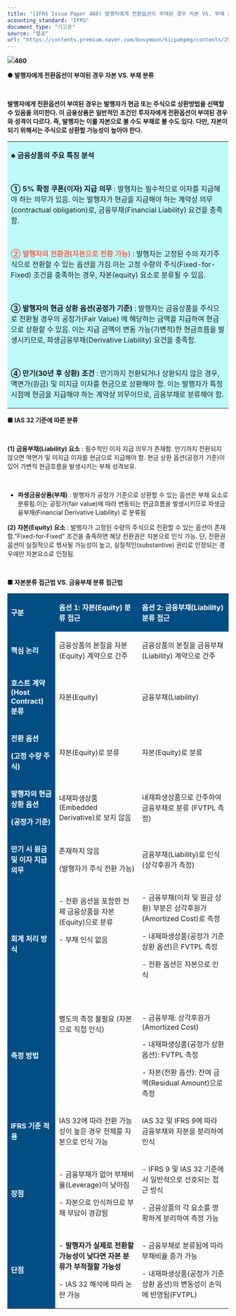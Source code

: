 ```yaml
---
title: "[IFRS Issue Paper 460] 발행자에게 전환옵션이 부여된 경우 자본 VS. 부채 분류(PwC)"
acounting_standard: "IFRS"
document_type: "기고문"
source: "엘곰"
url: "https://contents.premium.naver.com/busymoon/kicpakpmg/contents/250311151312376gv"
---
```

![](https://n2.news.naver.com/l.gif?type=content)**460**

**● 발행자에게 전환옵션이 부여된 경우 자본 VS. 부채 분류**

**​**

**발행자에게 전환옵션이 부여된 경우는 발행자가 현금 또는 주식으로 상환방법을 선택할 수 있음을 의미한다. 이 금융상품은 일반적인 조건인 투자자에게 전환옵션이 부여된 경우와 성격이 다르다. 즉, 발행자는 이를 자본으로 볼 수도 부채로 볼 수도 있다. 다만, 자본이 되기 위해서는 주식으로 상환할 가능성이 높아야 한다.**

<table style=""><tbody><tr><td colspan="3" rowspan="1" style="width: 100.0%; height: 129.0px;  background-color: #bdfbfa;"><div><p style=""><span style=""><b>♣ 금융상품의 주요 특징 분석</b></span></p></div><div><p style=""><span style="">​</span></p></div><div><p style=""><span style=""><b>① 5% 확정 쿠폰(이자) 지급 의무</b></span><span style=""> : 발행자는 필수적으로 이자를 지급해야 하는 의무가 있음. 이는 발행자가 현금을 지급해야 하는 계약상 의무(contractual obligation)로, 금융부채(Financial Liability) 요건을 충족함.</span></p></div><div><p style=""><span style="">​</span></p></div><div><p style=""><span style="color:#ff5f45;"><b>② 발행자의 전환권(자본으로 전환 가능)</b></span><span style=""> : 발행자는 고정된 수의 자기주식으로 전환할 수 있는 옵션을 가짐.이는 고정 수량의 주식(Fixed-for-Fixed) 조건을 충족하는 경우, 자본(equity) 요소로 분류될 수 있음.</span></p></div><div><p style=""><span style="">​</span></p></div><div><p style=""><span style=""><b>③ 발행자의 현금 상환 옵션(공정가 기준) </b></span><span style="">: 발행자는 금융상품을 주식으로 전환될 경우의 공정가(Fair Value) 에 해당하는 금액을 지급하여 현금으로 상환할 수 있음. 이는 지급 금액이 변동 가능(가변적)한 현금흐름을 발생시키므로, 파생금융부채(Derivative Liability) 요건을 충족함.</span></p></div><div><p style=""><span style="">​</span></p></div><div><p style=""><span style=""><b>④ 만기(30년 후 상환) 조건</b></span><span style=""> : 만기까지 전환되거나 상환되지 않은 경우, 액면가(원금) 및 미지급 이자를 현금으로 상환해야 함. 이는 발행자가 특정 시점에 현금을 지급해야 하는 계약상 의무이므로, 금융부채로 분류해야 함.</span></p></div></td></tr></tbody></table>

**■ IAS 32 기준에 따른 분류**

​

**(1) 금융부채(Liability) 요소** : 필수적인 이자 지급 의무가 존재함. 만기까지 전환되지 않으면 액면가 및 미지급 이자를 현금으로 지급해야 함. 현금 상환 옵션(공정가 기준)이 있어 가변적 현금흐름을 발생시키는 부채 성격보유.

​

- **파생금융상품(부채)** : 발행자가 공정가 기준으로 상환할 수 있는 옵션은 부채 요소로 분류됨.이는 공정가(fair value)에 따라 변동되는 현금흐름을 발생시키므로 파생금융부채(Financial Derivative Liability) 로 분류됨

**(2) 자본(Equity) 요소** : 발행자가 고정된 수량의 주식으로 전환할 수 있는 옵션이 존재함."Fixed-for-Fixed" 조건을 충족하면 해당 전환권은 자본으로 인식 가능. 단, 전환권 옵션이 실질적으로 행사될 가능성이 높고, 실질적인(substantive) 권리로 인정되는 경우에만 자본요소로 인정됨.

​

**■ 자본분류 접근법 VS. 금융부채 분류 접근법**

<table style=""><tbody><tr><td colspan="1" rowspan="1" style="width: 21.72%; height: 40.0px;  background-color: #004e82;"><div><p style=""><span style="color:#ffffff;"><b>구분</b></span></p></div></td><td colspan="1" rowspan="1" style="width: 37.52%; height: 40.0px;  background-color: #004e82;"><div><p style=""><span style="color:#ffffff;"><b>옵션 1: 자본(Equity) 분류 접근</b></span></p></div></td><td colspan="1" rowspan="1" style="width: 40.76%; height: 40.0px;  background-color: #004e82;"><div><p style=""><span style="color:#ffffff;"><b>옵션 2: 금융부채(Liability) 분류 접근</b></span></p></div></td></tr><tr><td colspan="1" rowspan="1" style="width: 21.72%; height: 40.0px;  background-color: #004e82;"><div><p style=""><span style="color:#ffffff;"><b>핵심 논리</b></span></p></div></td><td colspan="1" rowspan="1" style="width: 37.52%; height: 40.0px;  "><div><p style=""><span style="">금융상품의 본질을 </span><span style="">자본(Equity) 계약</span><span style="">으로 간주</span></p></div></td><td colspan="1" rowspan="1" style="width: 40.76%; height: 40.0px;  "><div><p style=""><span style="">금융상품의 본질을 </span><span style="">금융부채(Liability) 계약</span><span style="">으로 간주</span></p></div></td></tr><tr><td colspan="1" rowspan="1" style="width: 21.72%; height: 40.0px;  background-color: #004e82;"><div><p style=""><span style="color:#ffffff;"><b>호스트 계약(Host Contract) 분류</b></span></p></div></td><td colspan="1" rowspan="1" style="width: 37.52%; height: 40.0px;  "><div><p style=""><span style="">자본(Equity)</span></p></div></td><td colspan="1" rowspan="1" style="width: 40.76%; height: 40.0px;  "><div><p style=""><span style="">금융부채(Liability)</span></p></div></td></tr><tr><td colspan="1" rowspan="1" style="width: 21.72%; height: 40.0px;  background-color: #004e82;"><div><p style=""><span style="color:#ffffff;"><b>전환 옵션</b></span></p></div><div><p style=""><span style="color:#ffffff;"><b>(고정 수량 주식)</b></span></p></div></td><td colspan="1" rowspan="1" style="width: 37.52%; height: 40.0px;  "><div><p style=""><span style="">자본(Equity)로 분류</span></p></div></td><td colspan="1" rowspan="1" style="width: 40.76%; height: 40.0px;  "><div><p style=""><span style="">자본(Equity)로 분류</span></p></div></td></tr><tr><td colspan="1" rowspan="1" style="width: 21.72%; height: 40.0px;  background-color: #004e82;"><div><p style=""><span style="color:#ffffff;"><b>발행자의 현금 상환 옵션</b></span></p></div><div><p style=""><span style="color:#ffffff;"><b>(공정가 기준)</b></span></p></div></td><td colspan="1" rowspan="1" style="width: 37.52%; height: 40.0px;  "><div><p style=""><span style="">내재파생상품(Embedded Derivative)로 보지 않음</span></p></div></td><td colspan="1" rowspan="1" style="width: 40.76%; height: 40.0px;  "><div><p style=""><span style="">내재파생상품으로 간주하여 금융부채로 분류 (FVTPL 측정)</span></p></div></td></tr><tr><td colspan="1" rowspan="1" style="width: 21.72%; height: 40.0px;  background-color: #004e82;"><div><p style=""><span style="color:#ffffff;"><b>만기 시 원금 및 이자 지급 의무</b></span></p></div></td><td colspan="1" rowspan="1" style="width: 37.52%; height: 40.0px;  "><div><p style=""><span style="">존재하지 않음</span></p></div><div><p style=""><span style="">(발행자가 주식 전환 가능)</span></p></div></td><td colspan="1" rowspan="1" style="width: 40.76%; height: 40.0px;  "><div><p style=""><span style="">금융부채(Liability)로 인식 (상각후원가 측정)</span></p></div></td></tr><tr><td colspan="1" rowspan="1" style="width: 21.72%; height: 40.0px;  background-color: #004e82;"><div><p style=""><span style="color:#ffffff;"><b>회계 처리 방식</b></span></p></div></td><td colspan="1" rowspan="1" style="width: 37.52%; height: 40.0px;  "><div><p style=""><span style="">- 전환 옵션을 포함한 전체 금융상품을 </span><span style="">자본(Equity)으로 분류</span></p></div><div><p style=""><span style="">- </span><span style="">부채 인식 없음</span></p></div><div><p style=""><span style="">​</span></p></div><div><p style=""><span style="">​</span></p></div><div><p style=""><span style="">​</span></p></div></td><td colspan="1" rowspan="1" style="width: 40.76%; height: 40.0px;  "><div><p style=""><span style="">- 금융부채(이자 및 원금 상환) 부분은 </span><span style="">상각후원가(Amortized Cost)로 측정</span></p></div><div><p style=""><span style="">- </span><span style="">내재파생상품(공정가 기준 상환 옵션)은 FVTPL 측정</span></p></div><div><p style=""><span style="">- </span><span style="">전환 옵션은 자본으로 인식</span></p></div><div><p style=""><span style="">​</span></p></div></td></tr><tr><td colspan="1" rowspan="1" style="width: 21.72%; height: 40.0px;  background-color: #004e82;"><div><p style=""><span style="color:#ffffff;"><b>측정 방법</b></span></p></div></td><td colspan="1" rowspan="1" style="width: 37.52%; height: 40.0px;  "><div><p style=""><span style="">별도의 측정 불필요 (자본으로 직접 인식)</span></p></div><div><p style=""><span style="">​</span></p></div><div><p style=""><span style="">​</span></p></div><div><p style=""><span style="">​</span></p></div><div><p style=""><span style="">​</span></p></div></td><td colspan="1" rowspan="1" style="width: 40.76%; height: 40.0px;  "><div><p style=""><span style="">- 금융부채: </span><span style="">상각후원가(Amortized Cost)</span></p></div><div><p style=""><span style="">- 내재파생상품(공정가 상환 옵션): </span><span style="">FVTPL 측정</span></p></div><div><p style=""><span style="">- 자본(전환 옵션): </span><span style="">잔여 금액(Residual Amount)으로 측정</span></p></div></td></tr><tr><td colspan="1" rowspan="1" style="width: 21.72%; height: 40.0px;  background-color: #004e82;"><div><p style=""><span style="color:#ffffff;"><b>IFRS 기준 적용</b></span></p></div></td><td colspan="1" rowspan="1" style="width: 37.52%; height: 40.0px;  "><div><p style=""><span style="">IAS 32에 따라 </span><span style="">전환 가능성이 높은 경우 전체를 자본으로 인식 가능</span></p></div></td><td colspan="1" rowspan="1" style="width: 40.76%; height: 40.0px;  "><div><p style=""><span style="">IAS 32 및 IFRS 9에 따라 </span><span style="">금융부채와 자본을 분리하여 인식</span></p></div></td></tr><tr><td colspan="1" rowspan="1" style="width: 21.72%; height: 40.0px;  background-color: #004e82;"><div><p style=""><span style="color:#ffffff;"><b>장점</b></span></p></div></td><td colspan="1" rowspan="1" style="width: 37.52%; height: 40.0px;  "><div><p style=""><span style="">- 금융부채가 없어 부채비율(Leverage)이 낮아짐</span></p></div><div><p style=""><span style="">- 자본으로 인식하므로 </span><span style="">부채 부담이 경감됨</span></p></div></td><td colspan="1" rowspan="1" style="width: 40.76%; height: 40.0px;  "><div><p style=""><span style="">- IFRS 9 및 IAS 32 기준에서 일반적으로 선호되는 접근 방식</span></p></div><div><p style=""><span style="">- 금융상품의 </span><span style="">각 요소를 명확하게 분리하여 측정 가능</span></p></div></td></tr><tr><td colspan="1" rowspan="1" style="width: 21.72%; height: 40.0px;  background-color: #004e82;"><div><p style=""><span style="color:#ffffff;"><b>단점</b></span></p></div></td><td colspan="1" rowspan="1" style="width: 37.52%; height: 40.0px;  "><div><p style=""><span style="">- </span><span style=""><b>발행자가 실제로 전환할 가능성이 낮다면 자본 분류가 부적절할 가능성</b></span><span style=""><b>​</b></span></p></div><div><p style=""><span style="">- </span><span style="">IAS 32 해석에 따라 논란 가능</span></p></div></td><td colspan="1" rowspan="1" style="width: 40.76%; height: 40.0px;  "><div><p style=""><span style="">- 금융부채로 분류됨에 따라 </span><span style="">부채비율 증가 가능</span></p></div><div><p style=""><span style="">- 내재파생상품(공정가 기준 상환 옵션)의 </span><span style="">변동성이 손익에 반영됨(FVTPL)</span></p></div></td></tr></tbody></table>

​